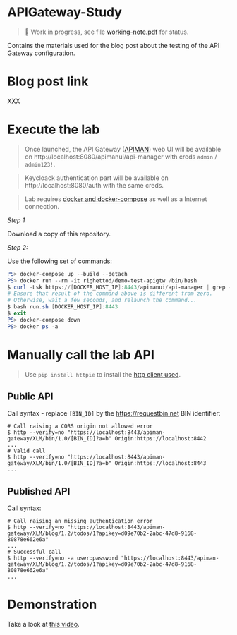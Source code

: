 # APIGateway-Study

> :construction: Work in progress, see file [working-note.pdf](working-note.pdf) for status.

Contains the materials used for the blog post about the testing of the API Gateway configuration.

# Blog post link

XXX

# Execute the lab

> Once launched, the API Gateway ([APIMAN](https://www.apiman.io)) web UI will be available on http://localhost:8080/apimanui/api-manager with creds `admin` / `admin123!`.

> Keycloack authentication part will be available on http://localhost:8080/auth with the same creds.

> Lab requires [docker and docker-compose](https://docs.docker.com/get-docker/) as well as a Internet connection.

*Step 1*

Download a copy of this repository.

*Step 2:*

Use the following set of commands:

```powershell
PS> docker-compose up --build --detach
PS> docker run --rm -it righettod/demo-test-apigtw /bin/bash
$ curl -Lsk https://[DOCKER_HOST_IP]:8443/apimanui/api-manager | grep -ic "apiman"
# Ensure that result of the command above is different from zero. 
# Otherwise, wait a few seconds, and relaunch the command...
$ bash run.sh [DOCKER_HOST_IP]:8443
$ exit
PS> docker-compose down
PS> docker ps -a
```

# Manually call the lab API

> Use `pip install httpie` to install the [http client used](https://httpie.io/docs).

## Public API

Call syntax - replace `[BIN_ID]` by the https://requestbin.net BIN identifier:

```shell
# Call raising a CORS origin not allowed error
$ http --verify=no "https://localhost:8443/apiman-gateway/XLM/bin/1.0/[BIN_ID]?a=b" Origin:https://localhost:8442
...
# Valid call
$ http --verify=no "https://localhost:8443/apiman-gateway/XLM/bin/1.0/[BIN_ID]?a=b" Origin:https://localhost:8443
...
```

## Published API

Call syntax:

```shell
# Call raising an missing authentication error
$ http --verify=no "https://localhost:8443/apiman-gateway/XLM/blog/1.2/todos/1?apikey=d09e70b2-2abc-47d8-9168-80878e662e6a"
...
# Successful call
$ http --verify=no -a user:password "https://localhost:8443/apiman-gateway/XLM/blog/1.2/todos/1?apikey=d09e70b2-2abc-47d8-9168-80878e662e6a"
...
```

# Demonstration

Take a look at [this video](demo.mp4).
